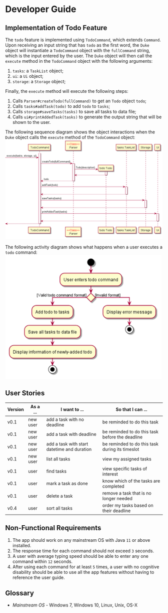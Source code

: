 # Developer Guide

## Implementation of Todo Feature
The `todo` feature is implemented using `TodoCommand`, which extends `Command`.
Upon receiving an input string that has `todo` as the first word, the `Duke` object will instantiate a
`TodoCommand` object with the `fullCommand` string, which is the input entered by the user. The `Duke`
object will then call the `execute` method in the `TodoCommand` object with the following arguments:
1. `tasks`: a `TaskList` object;
2. `ui`: a `Ui` object;
3. `storage`: a `Storage` object;

Finally, the `execute` method will execute the following steps:
1. Calls `Parser#createTodo(fullCommand)` to get an `Todo` object `todo`;
2. Calls `tasks#addTask(todo)` to add `todo` to `tasks`;
3. Calls `storage#saveTasks(tasks)` to save all tasks to data file;
4. Calls `ui#printAddedTask(tasks)` to generate the output string that will be shown to the user.

The following sequence diagram shows the object interactions when the `Duke` object calls the `execute` method
of the `TodoCommand` object:
<br><img src="images/TodoSequenceDiagram.png" alt="TodoSequenceDiagram" width="800"/><br>

The following activity diagram shows what happens when a user executes a `todo` command:
<br><img src="images/TodoActivityDiagram.png" alt="TodoActivityDiagram" width="500"/><br>

## User Stories

|Version| As a ... | I want to ... | So that I can ...|
|--------|----------|---------------|------------------|
|v0.1|new user|add a task with no deadline|be reminded to do this task|
|v0.1|new user|add a task with deadline|be reminded to do this task before the deadline|
|v0.1|new user|add a task with start datetime and duration|be reminded to do this task during its timeslot|
|v0.1|new user|list all tasks|view my assigned tasks|
|v0.1|user|find tasks|view specific tasks of interest|
|v0.1|user|mark a task as done|know which of the tasks are completed|
|v0.1|user|delete a task|remove a task that is no longer needed|
|v0.4|user|sort all tasks|order my tasks based on their deadline|

## Non-Functional Requirements

1. The app should work on any mainstream OS with Java `11` or above installed.
2. The response time for each command should not exceed `3` seconds.
3. A user with average typing speed should be able to enter any one command within `12` seconds.
4. After using each command for at least `5` times, a user with no cognitive disability should be able to
   use all the app features without having to reference the user guide.

## Glossary

* *Mainstream OS* - Windows 7, Windows 10, Linux, Unix, OS-X

